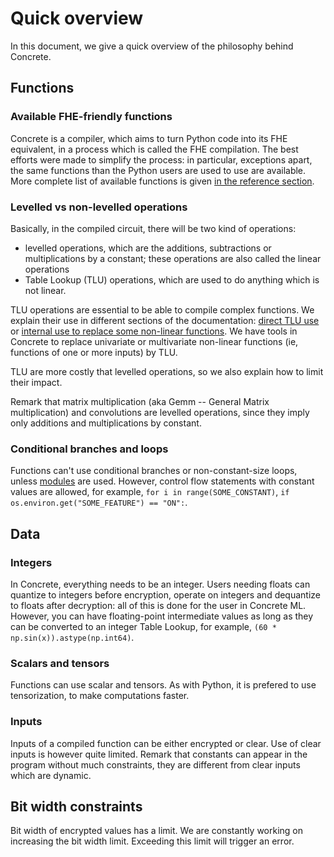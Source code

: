 # Quick overview

In this document, we give a quick overview of the philosophy behind Concrete.

## Functions

### Available FHE-friendly functions

Concrete is a compiler, which aims to turn Python code into its FHE equivalent, in a process which is
called the FHE compilation. The best efforts were made to simplify the process: in particular,
exceptions apart, the same functions than the Python users are used to use are available. More complete
list of available functions is given [in the reference section](../dev/compatibility.md).

### Levelled vs non-levelled operations

Basically, in the compiled circuit, there will be two kind of operations:
- levelled operations, which are the additions, subtractions or multiplications by a constant; these
operations are also called the linear operations
- Table Lookup (TLU) operations, which are used to do anything which is not linear.

TLU operations are essential to be able to compile complex functions. We explain their use in
different sections of the documentation: [direct TLU use](../core-features/table_lookups.md) or
[internal use to replace some non-linear functions](../core-features/non_linear_operations.md). We have
tools in Concrete to replace univariate or multivariate non-linear functions (ie, functions of one
or more inputs) by TLU.

TLU are more costly that levelled operations, so we also explain how to limit their impact.

Remark that matrix multiplication (aka Gemm -- General Matrix multiplication) and convolutions are
levelled operations, since they imply only additions and multiplications by constant.

### Conditional branches and loops

Functions can't use conditional branches or non-constant-size loops,
unless [modules](../compilation/composing_functions_with_modules.md) are used. However,
control flow statements with constant values are allowed, for example,
`for i in range(SOME_CONSTANT)`, `if os.environ.get("SOME_FEATURE") == "ON":`.

## Data

### Integers

In Concrete, everything needs to be an integer. Users needing floats can quantize to integers before
encryption, operate on integers and dequantize to floats after decryption: all of this is done for
the user in Concrete ML. However, you can have floating-point intermediate values as long as they can
be converted to an integer Table Lookup, for example, `(60 * np.sin(x)).astype(np.int64)`.

### Scalars and tensors

Functions can use scalar and tensors. As with Python, it is prefered to use tensorization, to make
computations faster.

### Inputs

Inputs of a compiled function can be either encrypted or clear. Use of clear inputs is however
quite limited. Remark that constants can appear in the program
without much constraints, they are different from clear inputs which are dynamic.

## Bit width constraints

Bit width of encrypted values has a limit. We are constantly working on increasing the bit width limit.
Exceeding this limit will trigger an error.
